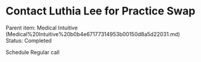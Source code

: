 # Contact Luthia Lee for Practice Swap

Parent item: Medical Intuitive (Medical%20Intuitive%20b0b4e67177314953b00150d8a5d22031.md)
Status: Completed

Schedule Regular call